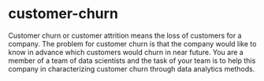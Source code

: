 # customer-churn
Customer churn or customer attrition means the loss of customers for a company. The problem for customer churn is that the company would like to know in advance which customers would churn in near future. You are a member of a team of data scientists and the task of your team is to help this company in characterizing customer churn through data analytics methods. 

